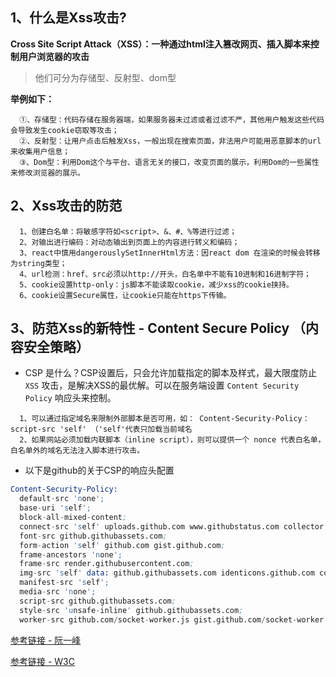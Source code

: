 ## 1、什么是Xss攻击?
  **Cross Site Script Attack（XSS）：一种通过html注入篡改网页、插入脚本来控制用户浏览器的攻击** 

> 他们可分为存储型、反射型、dom型

**举例如下：**
```
  ①、存储型：代码存储在服务器端，如果服务器未过滤或者过滤不严，其他用户触发这些代码会导致发生cookie窃取等攻击；
  ②、反射型：让用户点击后触发Xss，一般出现在搜索页面，非法用户可能用恶意脚本的url来收集用户信息；
  ③、Dom型：利用Dom这个与平台、语言无关的接口，改变页面的展示，利用Dom的一些属性来修改浏览器的展示。
```

## 2、Xss攻击的防范
```
  1、创建白名单：将敏感字符如<script>、&、#、%等进行过滤；
  2、对输出进行编码：对动态输出到页面上的内容进行转义和编码；
  3、react中慎用dangerouslySetInnerHtml方法：因react dom 在渲染的时候会转移为string类型；
  4、url检测：href、src必须以http://开头，白名单中不能有10进制和16进制字符；
  5、cookie设置http-only：js脚本不能读取cookie，减少xss的cookie挟持。
  6、cookie设置Secure属性，让cookie只能在https下传输。
```

## 3、防范Xss的新特性 - Content Secure Policy （内容安全策略）
- CSP 是什么？CSP设置后，只会允许加载指定的脚本及样式，最大限度防止 `XSS` 攻击，是解决XSS的最优解。可以在服务端设置 `Content Security Policy` 响应头来控制。

```
  1、可以通过指定域名来限制外部脚本是否可用，如： Content-Security-Policy：script-src 'self' （'self'代表只加载当前域名
  2、如果网站必须加载内联脚本（inline script），则可以提供一个 nonce 代表白名单，白名单外的域名无法注入脚本进行攻击。
```
- 以下是github的关于CSP的响应头配置
```s
Content-Security-Policy: 
  default-src 'none';
  base-uri 'self';
  block-all-mixed-content;
  connect-src 'self' uploads.github.com www.githubstatus.com collector.githubapp.com api.github.com www.google-analytics.com github-cloud.s3.amazonaws.com github-production-repository-file-5c1aeb.s3.amazonaws.com github-production-upload-manifest-file-7fdce7.s3.amazonaws.com github-production-user-asset-6210df.s3.amazonaws.com cdn.optimizely.com logx.optimizely.com/v1/events wss://alive.github.com;
  font-src github.githubassets.com;
  form-action 'self' github.com gist.github.com;
  frame-ancestors 'none';
  frame-src render.githubusercontent.com;
  img-src 'self' data: github.githubassets.com identicons.github.com collector.githubapp.com github-cloud.s3.amazonaws.com *.githubusercontent.com;
  manifest-src 'self';
  media-src 'none';
  script-src github.githubassets.com;
  style-src 'unsafe-inline' github.githubassets.com;
  worker-src github.com/socket-worker.js gist.github.com/socket-worker.js
```

[参考链接 - 阮一峰](http://www.ruanyifeng.com/blog/2016/09/csp.html)

[参考链接 - W3C](https://www.w3.org/TR/CSP3/#directive-form-action)